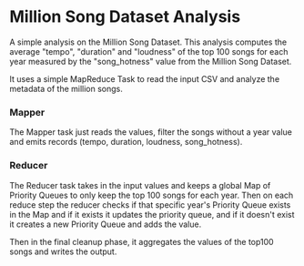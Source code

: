 # Million Song Dataset Analysis


A simple analysis on the Million Song Dataset. This analysis computes the average "tempo", "duration" and "loudness" of the top 100 songs for each year measured by the "song_hotness" value from the Million Song Dataset. 

It uses a simple MapReduce Task to read the input CSV and analyze the metadata of the million songs. 

### Mapper 
The Mapper task just reads the values, filter the songs without a year value and emits records (tempo, duration, loudness, song_hotness). 


### Reducer
The Reducer task takes in the input values and keeps a global Map of Priority Queues to only keep the top 100 songs for each year. 
Then on each reduce step the reducer checks if that specific year's Priority Queue exists in the Map and if it exists it updates the priority queue, and if it doesn't exist it creates a new Priority Queue and adds the value. 

Then in the final cleanup phase, it aggregates the values of the top100 songs and writes the output.
